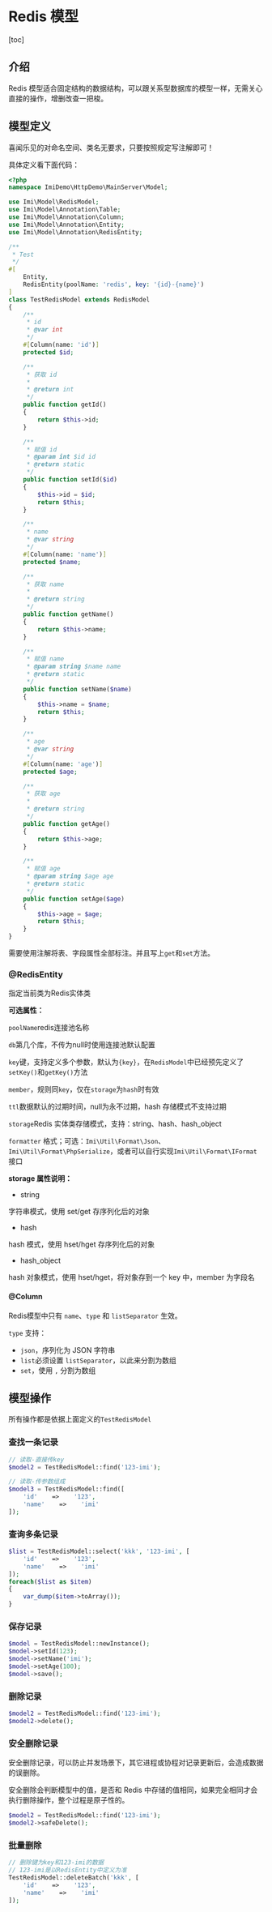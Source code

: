 # Redis 模型

[toc]

## 介绍

Redis 模型适合固定结构的数据结构，可以跟关系型数据库的模型一样，无需关心直接的操作，增删改查一把梭。

## 模型定义

喜闻乐见的对命名空间、类名无要求，只要按照规定写注解即可！

具体定义看下面代码：

```php
<?php
namespace ImiDemo\HttpDemo\MainServer\Model;

use Imi\Model\RedisModel;
use Imi\Model\Annotation\Table;
use Imi\Model\Annotation\Column;
use Imi\Model\Annotation\Entity;
use Imi\Model\Annotation\RedisEntity;

/**
 * Test
 */
#[
    Entity,
    RedisEntity(poolName: 'redis', key: '{id}-{name}')
]
class TestRedisModel extends RedisModel
{
    /**
     * id
     * @var int
     */
    #[Column(name: 'id')]
    protected $id;

    /**
     * 获取 id
     *
     * @return int
     */
    public function getId()
    {
        return $this->id;
    }

    /**
     * 赋值 id
     * @param int $id id
     * @return static
     */
    public function setId($id)
    {
        $this->id = $id;
        return $this;
    }

    /**
     * name
     * @var string
     */
    #[Column(name: 'name')]
    protected $name;

    /**
     * 获取 name
     *
     * @return string
     */
    public function getName()
    {
        return $this->name;
    }

    /**
     * 赋值 name
     * @param string $name name
     * @return static
     */
    public function setName($name)
    {
        $this->name = $name;
        return $this;
    }

    /**
     * age
     * @var string
     */
    #[Column(name: 'age')]
    protected $age;

    /**
     * 获取 age
     *
     * @return string
     */
    public function getAge()
    {
        return $this->age;
    }

    /**
     * 赋值 age
     * @param string $age age
     * @return static
     */
    public function setAge($age)
    {
        $this->age = $age;
        return $this;
    }
}
```

需要使用注解将表、字段属性全部标注。并且写上`get`和`set`方法。

### @RedisEntity

指定当前类为Redis实体类

**可选属性：**

`poolName`redis连接池名称

`db`第几个库，不传为null时使用连接池默认配置

`key`键，支持定义多个参数，默认为`{key}`，在`RedisModel`中已经预先定义了`setKey()`和`getKey()`方法

`member`，规则同`key`，仅在`storage`为`hash`时有效

`ttl`数据默认的过期时间，null为永不过期，hash 存储模式不支持过期

`storage`Redis 实体类存储模式，支持：string、hash、hash_object

`formatter` 格式；可选：`Imi\Util\Format\Json`、`Imi\Util\Format\PhpSerialize`，或者可以自行实现`Imi\Util\Format\IFormat`接口

**storage 属性说明：**

- string

字符串模式，使用 set/get 存序列化后的对象

- hash

hash 模式，使用 hset/hget 存序列化后的对象

- hash_object

hash 对象模式，使用 hset/hget，将对象存到一个 key 中，member 为字段名

#### @Column

Redis模型中只有 `name`、`type` 和 `listSeparator` 生效。

`type` 支持：

* `json`，序列化为 JSON 字符串
* `list`必须设置 `listSeparator`，以此来分割为数组
* `set`，使用 `,` 分割为数组

## 模型操作

所有操作都是依据上面定义的`TestRedisModel`

### 查找一条记录

```php
// 读取-直接传key
$model2 = TestRedisModel::find('123-imi');

// 读取-传参数组成
$model3 = TestRedisModel::find([
    'id'    =>    '123',
    'name'    =>    'imi'
]);
```

### 查询多条记录

```php
$list = TestRedisModel::select('kkk', '123-imi', [
    'id'    =>    '123',
    'name'    =>    'imi'
]);
foreach($list as $item)
{
    var_dump($item->toArray());
}
```

### 保存记录

```php
$model = TestRedisModel::newInstance();
$model->setId(123);
$model->setName('imi');
$model->setAge(100);
$model->save();

```

### 删除记录

```php
$model2 = TestRedisModel::find('123-imi');
$model2->delete();
```

### 安全删除记录

安全删除记录，可以防止并发场景下，其它进程或协程对记录更新后，会造成数据的误删除。

安全删除会判断模型中的值，是否和 Redis 中存储的值相同，如果完全相同才会执行删除操作，整个过程是原子性的。

```php
$model2 = TestRedisModel::find('123-imi');
$model2->safeDelete();
```

### 批量删除

```php
// 删除键为key和123-imi的数据
// 123-imi是以RedisEntity中定义为准
TestRedisModel::deleteBatch('kkk', [
    'id'    =>    '123',
    'name'    =>    'imi'
]);
```
